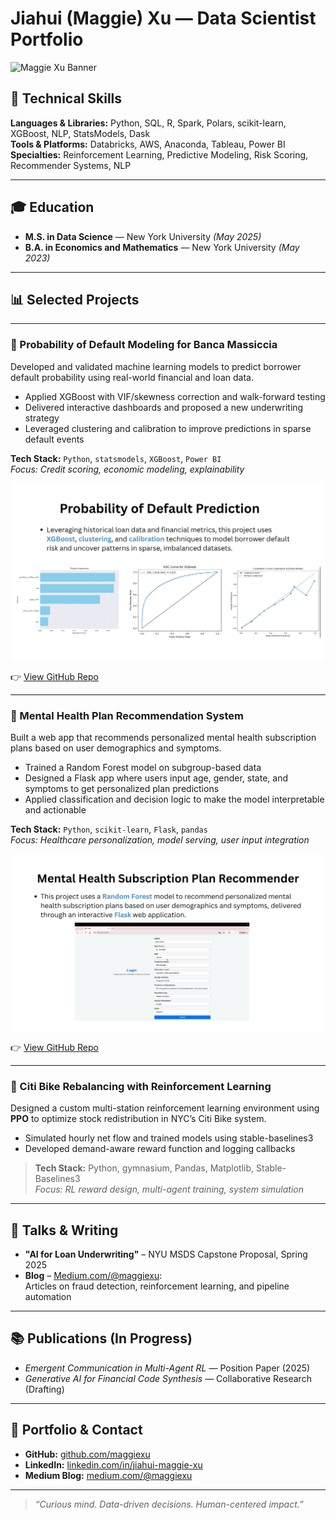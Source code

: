 # Jiahui (Maggie) Xu — Data Scientist Portfolio

![Maggie Xu Banner](https://maggiexxxx.github.io/maggiejiahuixu.github.io/assets/banner.png) <!-- Optional banner image -->

## 🔧 Technical Skills  
**Languages & Libraries:** Python, SQL, R, Spark, Polars, scikit-learn, XGBoost, NLP, StatsModels, Dask  
**Tools & Platforms:** Databricks, AWS, Anaconda, Tableau, Power BI  
**Specialties:** Reinforcement Learning, Predictive Modeling, Risk Scoring, Recommender Systems, NLP  

---

## 🎓 Education

- **M.S. in Data Science** — New York University _(May 2025)_  
- **B.A. in Economics and Mathematics** — New York University _(May 2023)_

---

## 📊 Selected Projects

---

### 🏦 Probability of Default Modeling for Banca Massiccia  

Developed and validated machine learning models to predict borrower default probability using real-world financial and loan data.  
- Applied XGBoost with VIF/skewness correction and walk-forward testing  
- Delivered interactive dashboards and proposed a new underwriting strategy  
- Leveraged clustering and calibration to improve predictions in sparse default events

**Tech Stack:** `Python`, `statsmodels`, `XGBoost`, `Power BI`  
*Focus: Credit scoring, economic modeling, explainability*

![Loan Default Project Preview](/assets/img/pd_overview.png)

👉 [View GitHub Repo](https://github.com/MaggieXxxx/Probability-of-Default-Analysis)

---

### 💬 Mental Health Plan Recommendation System

Built a web app that recommends personalized mental health subscription plans based on user demographics and symptoms.  
- Trained a Random Forest model on subgroup-based data  
- Designed a Flask app where users input age, gender, state, and symptoms to get personalized plan predictions  
- Applied classification and decision logic to make the model interpretable and actionable

**Tech Stack:** `Python`, `scikit-learn`, `Flask`, `pandas`  
*Focus: Healthcare personalization, model serving, user input integration*

![Mental Health Project Preview](/assets/img/mh_overview.png)

👉 [View GitHub Repo](https://github.com/MaggieXxxx/DB-FinalProject)

---

### 🛴 Citi Bike Rebalancing with Reinforcement Learning  
Designed a custom multi-station reinforcement learning environment using **PPO** to optimize stock redistribution in NYC’s Citi Bike system.  
- Simulated hourly net flow and trained models using stable-baselines3  
- Developed demand-aware reward function and logging callbacks  

> **Tech Stack:** Python, gymnasium, Pandas, Matplotlib, Stable-Baselines3  
> _Focus: RL reward design, multi-agent training, system simulation_

---

## 🎤 Talks & Writing

- **"AI for Loan Underwriting"** – NYU MSDS Capstone Proposal, Spring 2025  
- **Blog** – [Medium.com/@maggiexu](https://medium.com/@maggiexu):  
  Articles on fraud detection, reinforcement learning, and pipeline automation

---

## 📚 Publications (In Progress)

- _Emergent Communication in Multi-Agent RL_ — Position Paper (2025)  
- _Generative AI for Financial Code Synthesis_ — Collaborative Research (Drafting)

---

## 🔗 Portfolio & Contact

- **GitHub:** [github.com/maggiexu](https://github.com/maggiexu)  
- **LinkedIn:** [linkedin.com/in/jiahui-maggie-xu](https://linkedin.com/in/jiahui-maggie-xu)  
- **Medium Blog:** [medium.com/@maggiexu](https://medium.com/@maggiexu)

---

> _“Curious mind. Data-driven decisions. Human-centered impact.”_
